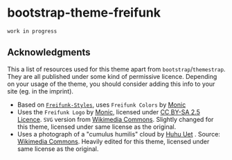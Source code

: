 # bootstrap-theme-freifunk

`work in progress`

## Acknowledgments

This a list of resources used for this theme apart from `bootstrap`/`themestrap`. 
They are all published under some kind of permissive licence. 
Depending on your usage of the theme, you should consider adding this info to your site (eg. in the imprint).

- Based on [`Freifunk-Styles`](http://wiki.freifunk.net/Freifunk-Styles), uses `Freifunk Colors` by [Monic](http://wiki.freifunk.net/Benutzer:Monic)
- Uses the `Freifunk Logo` by [Monic](http://wiki.freifunk.net/Benutzer:Monic), licensed under [CC BY-SA 2.5 Licence](http://creativecommons.org/licenses/by-sa/2.5/). `SVG` version from [Wikimedia Commons](https://commons.wikimedia.org/wiki/File:Freifunk.net.svg). Slightly changed for this theme, licensed under same license as the original.
- Uses a photograph of a "cumulus humilis" cloud by [Huhu Uet](https://commons.wikimedia.org/wiki/User:Huhu_Uet) . Source: [Wikimedia Commons](https://commons.wikimedia.org/wiki/File:Schäfchenwolke_(Cumulus_humilis)_01.jpg). Heavily edited for this theme, licensed under same license as the original.